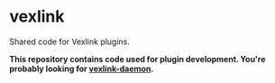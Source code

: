 # vexlink
Shared code for Vexlink plugins.

**This repository contains code used for plugin development. You're probably looking for [vexlink-daemon](https://github.com/vexlink/vexlink-daemon).**
